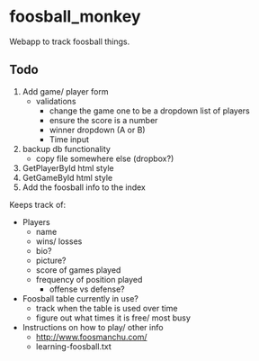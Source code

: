 foosball_monkey
===============

Webapp to track foosball things.

Todo
----
1. Add game/ player form
    - validations
        - change the game one to be a dropdown list of players
        - ensure the score is a number
        - winner dropdown (A or B)
        - Time input
2. backup db functionality
    - copy file somewhere else (dropbox?)
3. GetPlayerById html style
4. GetGameById html style
5. Add the foosball info to the index


Keeps track of:
- Players
    - name
    - wins/ losses
    - bio?
    - picture?
    - score of games played
    - frequency of position played
        - offense vs defense?
- Foosball table currently in use?
    - track when the table is used over time
    - figure out what times it is free/ most busy
- Instructions on how to play/ other info
    - http://www.foosmanchu.com/
    - learning-foosball.txt
